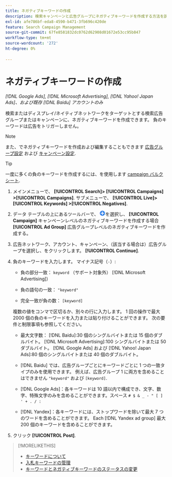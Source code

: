 ```yaml
---
title: ネガティブキーワードの作成
description: 検索キャンペーンと広告グループにネガティブキーワードを作成する方法を説明します。
exl-id: afe786bf-eda8-4590-b471-3fb696c420de
feature: Search Campaign Management
source-git-commit: 67fe8581832dc0762d62908d01672e53cc95b847
workflow-type: tm+mt
source-wordcount: '272'
ht-degree: 0%

---
```


# ネガティブキーワードの作成

*[!DNL Google Ads], [!DNL Microsoft Advertising], [!DNL Yahoo! Japan Ads]、および既存 [!DNL Baidu] アカウントのみ*

検索またはディスプレイ/ネイティブネットワークをターゲットとする検索広告グループまたはキャンペーンに、ネガティブキーワードを作成できます。 負のキーワードは広告をトリガーしません。

>[!NOTE]
>また、でネガティブキーワードを作成および編集することもできます [広告グループ設定](/help/search-social-commerce/campaign-management/campaigns/ad-group-manage.md) および [キャンペーン設定](/help/search-social-commerce/campaign-management/campaigns/campaign-manage.md).

>[!TIP]
>一度に多くの負のキーワードを作成するには、を使用します [campaign バルクシート](/help/search-social-commerce/campaign-management/bulksheets/bulksheet-about.md).

1. メインメニューで、 **[!UICONTROL Search]> [!UICONTROL Campaigns] >[!UICONTROL Campaigns]**. サブメニューで、 **[!UICONTROL Live]> [!UICONTROL Keywords] >[!UICONTROL Negatives]**.

1. データ テーブルの上にあるツールバーで、 ![作成](/help/search-social-commerce/assets/add.png "作成")を選択し、 **[!UICONTROL Campaign]** キャンペーンレベルのネガティブキーワードを作成する場合 **[!UICONTROL Ad Group]** 広告グループレベルのネガティブキーワードを作成する。

1. 広告ネットワーク、アカウント、キャンペーン、（該当する場合は）広告グループを選択し、をクリックします。 **[!UICONTROL Continue]**.

1. 負のキーワードを入力します。 マイナス記号（`-`）:

   * 負の部分一致： `keyword` （サポート対象外） [!DNL Microsoft Advertising]）

   * 負の語句の一致： `"keyword"`

   * 完全一致が負の数： `[keyword]`

   複数の値をコンマで区切るか、別々の行に入力します。 1 回の操作で最大 2000 個の負のキーワードを入力または貼り付けることができます。 次の要件と制限事項も参照してください。

   * 最大文字数： [!DNL Baidu]:30 個のシングルバイトまたは 15 個のダブルバイト。 [!DNL Microsoft Advertising]:100 シングルバイトまたは 50 ダブルバイト。 [!DNL Google Ads] および [!DNL Yahoo! Japan Ads]:80 個のシングルバイトまたは 40 個のダブルバイト。

   * [!DNL Baidu] では、広告グループごとにキーワードごとに 1 つの一致タイプのみを使用できます。 例えば、広告グループ 1 に両方を含めることはできません `"keyword"` および `[keyword]`.

   * [!DNL Google Ads]：各キーワードは 10 語以内で構成でき、文字、数字、特殊文字のみを含めることができます。スペース `# $ & _ - " [ ] ' + . / :`

   * [!DNL Yandex]：各キーワードには、ストップワードを除いて最大 7 つのワードを含めることができます。 Each [!DNL Yandex ad group] 最大 200 個のキーワードを含めることができます。

1. クリック **[!UICONTROL Post]**.

>[!MORELIKETHIS]
>
>* [キーワードについて](keyword-about.md)
>* [入札キーワードの管理](keyword-manage.md)
>* [キーワードとネガティブキーワードのステータスの変更](keyword-status-edit.md)
